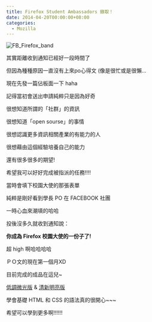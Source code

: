 ```yaml
---
title: Firefox Student Ambassadors 錄取！
date: 2014-04-20T00:00:00+08:00
categories:
  - Mozilla
---
```


![FB_Firefox_band](http://mozilla.com.tw/media/img/mocotw/package/Graphic/Slogan/FB_Firefox_band.jpg)

其實距離收到通知已經好一段時間了

但因為種種原因一直沒有上來po心得文 (像是很忙或是很懶…

現在先發一篇佔板面一下 haha

記得當初會送出申請純粹只是因為好奇

很想知道所謂的「社群」的資訊

很想知道「open sourse」的事情

很想認識更多資訊相關產業的有能力的人

很想藉由這個經驗培養自己的能力

還有很多很多的期望!

希望我可以好好完成被指派的任務!!!!

當時會填下校園大使的那張表單

純粹是剛好看到學長 PO 在 FACEBOOK 社團

一時心血來潮填的哈哈

投後沒多久就收到通知說：

**你成為 Firefox 校園大使的一份子了!**

超 high 啊哈哈哈哈

ＰＯ文的現在第一個月XD

目前完成的成品在這兒~

[低調微光版](https://wildsky.makes.org/thimble/LTE5MTc1ODMzNjA=/wildskys-self-introduction) & [清新明亮版](https://wildsky.makes.org/thimble/LTUwODI5NzIxNg==/wildskys-self-introduction-fresh)

學會基礎 HTML 和 CSS 的語法真的很開心~~~

希望可以學到更多啊!!!!!!
